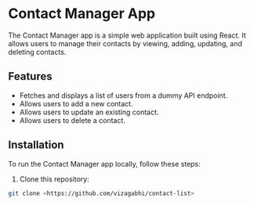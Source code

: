 # Contact Manager App

The Contact Manager app is a simple web application built using React. It allows users to manage their contacts by viewing, adding, updating, and deleting contacts.

## Features

- Fetches and displays a list of users from a dummy API endpoint.
- Allows users to add a new contact.
- Allows users to update an existing contact.
- Allows users to delete a contact.

## Installation

To run the Contact Manager app locally, follow these steps:

1. Clone this repository:

```bash
git clone <https://github.com/vizagabhi/contact-list>
